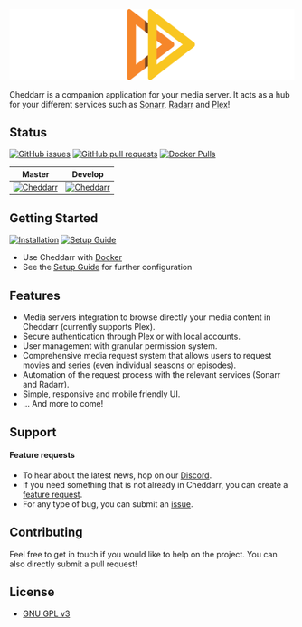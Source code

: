 ![Cheddarr](./client/src/assets/cheddarr.svg)

Cheddarr is a companion application for your media server. It acts as a hub for your different services such as [Sonarr](https://sonarr.tv), [Radarr](https://radarr.video) and [Plex](https://plex.tv)! 

  
## Status
[![GitHub issues](https://img.shields.io/github/issues/Jeroli-co/Cheddarr.svg?maxAge=60&style=flat)](https://github.com/Jeroli-co/Cheddarr/issues)
[![GitHub pull requests](https://img.shields.io/github/issues-pr/Jeroli-co/Cheddarr.svg?maxAge=60&style=flat)](https://github.com/Jeroli-co/Cheddarr/pulls)
[![Docker Pulls](https://img.shields.io/docker/pulls/jerolico/cheddarr)](https://hub.docker.com/repository/docker/jerolico/cheddarr)

| Master                      | Develop                      |
|:---------------------------:|:----------------------------:|
|[![Cheddarr](https://github.com/Jeroli-co/Cheddarr/workflows/Cheddarr/badge.svg)](https://github.com/Jeroli-co/Cheddarr/actions) |[![Cheddarr](https://github.com/Jeroli-co/Cheddarr/workflows/Cheddarr/badge.svg?branch=develop)](https://github.com/Jeroli-co/Cheddarr/actions)  
  
  
## Getting Started
[![Installation](https://img.shields.io/badge/wiki-installation-brightgreen.svg?maxAge=60&style=flat)](https://github.com/Jeroli-co/Cheddarr/wiki/Installation)
[![Setup Guide](https://img.shields.io/badge/wiki-setup_guide-orange.svg?maxAge=60&style=flat)](https://github.com/Jeroli-co/Cheddarr/wiki/Setup-Guide)

* Use Cheddarr with [Docker](https://github.com/Jeroli-co/Cheddarr/wiki/Installation)
* See the [Setup Guide](https://github.com/Jeroli-co/Cheddarr/wiki/Setup-Guide) for further configuration  
  
  
## Features
* Media servers integration to browse directly your media content in Cheddarr (currently supports Plex).
* Secure authentication through Plex or with local accounts.
* User management with granular permission system.
* Comprehensive media request system that allows users to request movies and series (even individual seasons or episodes).
* Automation of the request process with the relevant services (Sonarr and Radarr).
* Simple, responsive and mobile friendly UI.
* ... And more to come!

## Support
#### Feature requests
* To hear about the latest news, hop on our [Discord](https://discord.gg/Tj5HDUmFD6).
* If you need something that is not already in Cheddarr, you can create a [feature request](https://github.com/Jeroli-co/Cheddarr/discussions/new).
* For any type of bug, you can submit an [issue](https://github.com/Jeroli-co/Cheddarr/issues/new?labels=bug&template=bug_report.md).
  
  
## Contributing
Feel free to get in touch if you would like to help on the project. 
You can also directly submit a pull request! 
  
  
## License
* [GNU GPL v3](http://www.gnu.org/licenses/gpl.html)
